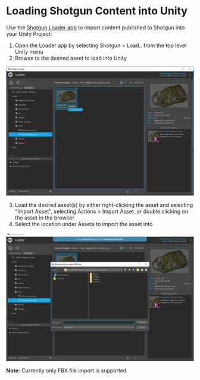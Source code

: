 # Loading Shotgun Content into Unity

Use the [Shotgun Loader app](https://support.shotgunsoftware.com/hc/en-us/articles/115000068574-Integrations-User-Guide#The%20Loader) to import content published to Shotgun into your Unity Project:

1. Open the Loader app by selecting Shotgun > Load.. from the top level Unity menu
2. Browse to the desired asset to load into Unity

![Shotgun Loader app](images/load_asset.png)

3. Load the desired asset(s) by either right-clicking the asset and selecting "Import Asset", selecting Actions > Import Asset, or double clicking on the asset in the browser
4. Select the location under Assets to import the asset into

![Shotgun Loader Browse](images/loader_import_asset.png)

**Note:** Currently only FBX file import is supported